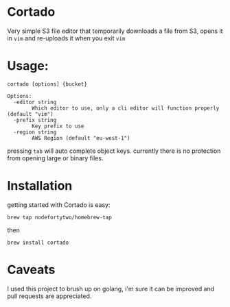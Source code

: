 # Cortado
Very simple S3 file editor that temporarily downloads a file from S3, opens it in `vim` and re-uploads it when you exit `vim`

# Usage:
```
cortado [options] {bucket}

Options:
  -editor string
        Which editor to use, only a cli editor will function properly (default "vim")
  -prefix string
        Key prefix to use
  -region string
        AWS Region (default "eu-west-1")
```
pressing `tab` will auto complete object keys. currently there is no protection from opening large or binary files.

# Installation
getting started with Cortado is easy:
```
brew tap nodefortytwo/homebrew-tap
```
then
```
brew install cortado
```

# Caveats
I used this project to brush up on golang, i'm sure it can be improved and pull requests are appreciated.